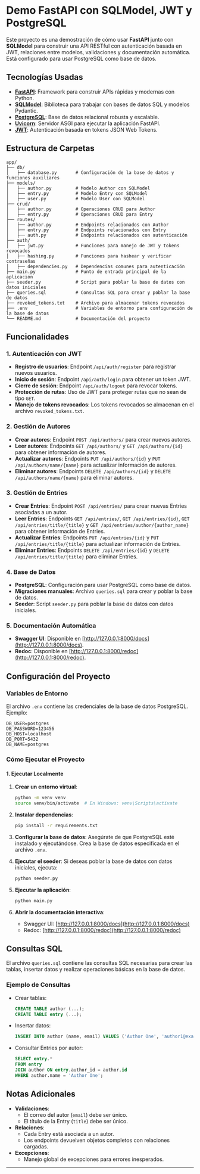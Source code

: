 # Demo FastAPI con SQLModel, JWT y PostgreSQL

Este proyecto es una demostración de cómo usar **FastAPI** junto con **SQLModel** para construir una API RESTful con autenticación basada en JWT, relaciones entre modelos, validaciones y documentación automática. Está configurado para usar PostgreSQL como base de datos.

## Tecnologías Usadas

- **[FastAPI](https://fastapi.tiangolo.com/)**: Framework para construir APIs rápidas y modernas con Python.
- **[SQLModel](https://sqlmodel.tiangolo.com/)**: Biblioteca para trabajar con bases de datos SQL y modelos Pydantic.
- **[PostgreSQL](https://www.postgresql.org/)**: Base de datos relacional robusta y escalable.
- **[Uvicorn](https://www.uvicorn.org/)**: Servidor ASGI para ejecutar la aplicación FastAPI.
- **[JWT](https://jwt.io/)**: Autenticación basada en tokens JSON Web Tokens.

## Estructura de Carpetas

```
app/
├── db/
│   ├── database.py       # Configuración de la base de datos y funciones auxiliares
├── models/
│   ├── author.py         # Modelo Author con SQLModel
│   ├── entry.py          # Modelo Entry con SQLModel
│   ├── user.py           # Modelo User con SQLModel
├── crud/
│   ├── author.py         # Operaciones CRUD para Author
│   ├── entry.py          # Operaciones CRUD para Entry
├── routes/
│   ├── author.py         # Endpoints relacionados con Author
│   ├── entry.py          # Endpoints relacionados con Entry
│   ├── auth.py           # Endpoints relacionados con autenticación
├── auth/
│   ├── jwt.py            # Funciones para manejo de JWT y tokens revocados
│   ├── hashing.py        # Funciones para hashear y verificar contraseñas
│   ├── dependencies.py   # Dependencias comunes para autenticación
├── main.py               # Punto de entrada principal de la aplicación
├── seeder.py             # Script para poblar la base de datos con datos iniciales
├── queries.sql           # Consultas SQL para crear y poblar la base de datos
├── revoked_tokens.txt    # Archivo para almacenar tokens revocados
├── .env                  # Variables de entorno para configuración de la base de datos
└── README.md             # Documentación del proyecto
```

## Funcionalidades

### 1. **Autenticación con JWT**
- **Registro de usuarios**: Endpoint `/api/auth/register` para registrar nuevos usuarios.
- **Inicio de sesión**: Endpoint `/api/auth/login` para obtener un token JWT.
- **Cierre de sesión**: Endpoint `/api/auth/logout` para revocar tokens.
- **Protección de rutas**: Uso de JWT para proteger rutas que no sean de tipo `GET`.
- **Manejo de tokens revocados**: Los tokens revocados se almacenan en el archivo `revoked_tokens.txt`.

### 2. **Gestión de Autores**
- **Crear autores**: Endpoint `POST /api/authors/` para crear nuevos autores.
- **Leer autores**: Endpoints `GET /api/authors/` y `GET /api/authors/{id}` para obtener información de autores.
- **Actualizar autores**: Endpoints `PUT /api/authors/{id}` y `PUT /api/authors/name/{name}` para actualizar información de autores.
- **Eliminar autores**: Endpoints `DELETE /api/authors/{id}` y `DELETE /api/authors/name/{name}` para eliminar autores.

### 3. **Gestión de Entries**
- **Crear Entries**: Endpoint `POST /api/entries/` para crear nuevas Entries asociadas a un autor.
- **Leer Entries**: Endpoints `GET /api/entries/`, `GET /api/entries/{id}`, `GET /api/entries/title/{title}` y `GET /api/entries/author/{author_name}` para obtener información de Entries.
- **Actualizar Entries**: Endpoints `PUT /api/entries/{id}` y `PUT /api/entries/title/{title}` para actualizar información de Entries.
- **Eliminar Entries**: Endpoints `DELETE /api/entries/{id}` y `DELETE /api/entries/title/{title}` para eliminar Entries.

### 4. **Base de Datos**
- **PostgreSQL**: Configuración para usar PostgreSQL como base de datos.
- **Migraciones manuales**: Archivo `queries.sql` para crear y poblar la base de datos.
- **Seeder**: Script `seeder.py` para poblar la base de datos con datos iniciales.

### 5. **Documentación Automática**
- **Swagger UI**: Disponible en [http://127.0.0.1:8000/docs](http://127.0.0.1:8000/docs).
- **Redoc**: Disponible en [http://127.0.0.1:8000/redoc](http://127.0.0.1:8000/redoc).

## Configuración del Proyecto

### Variables de Entorno

El archivo `.env` contiene las credenciales de la base de datos PostgreSQL. Ejemplo:

```properties
DB_USER=postgres
DB_PASSWORD=123456
DB_HOST=localhost
DB_PORT=5432
DB_NAME=postgres
```

### Cómo Ejecutar el Proyecto

#### 1. **Ejecutar Localmente**

1. **Crear un entorno virtual**:
   ```bash
   python -m venv venv
   source venv/bin/activate  # En Windows: venv\Scripts\activate
   ```

2. **Instalar dependencias**:
   ```bash
   pip install -r requirements.txt
   ```

3. **Configurar la base de datos**:
   Asegúrate de que PostgreSQL esté instalado y ejecutándose. Crea la base de datos especificada en el archivo `.env`.

4. **Ejecutar el seeder**:
   Si deseas poblar la base de datos con datos iniciales, ejecuta:
   ```bash
   python seeder.py
   ```

5. **Ejecutar la aplicación**:
   ```bash
   python main.py
   ```

6. **Abrir la documentación interactiva**:
   - Swagger UI: [http://127.0.0.1:8000/docs](http://127.0.0.1:8000/docs)
   - Redoc: [http://127.0.0.1:8000/redoc](http://127.0.0.1:8000/redoc)

## Consultas SQL

El archivo `queries.sql` contiene las consultas SQL necesarias para crear las tablas, insertar datos y realizar operaciones básicas en la base de datos.

### Ejemplo de Consultas

- Crear tablas:
  ```sql
  CREATE TABLE author (...);
  CREATE TABLE entry (...);
  ```

- Insertar datos:
  ```sql
  INSERT INTO author (name, email) VALUES ('Author One', 'author1@example.com');
  ```

- Consultar Entries por autor:
  ```sql
  SELECT entry.* 
  FROM entry
  JOIN author ON entry.author_id = author.id
  WHERE author.name = 'Author One';
  ```

## Notas Adicionales

- **Validaciones**:
  - El correo del autor (`email`) debe ser único.
  - El título de la Entry (`title`) debe ser único.
- **Relaciones**:
  - Cada Entry está asociada a un autor.
  - Los endpoints devuelven objetos completos con relaciones cargadas.
- **Excepciones**:
  - Manejo global de excepciones para errores inesperados.

---